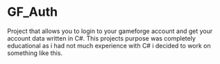 # GF_Auth
Project that allows you to login to your gameforge account and get your account data written in C#.
This projects purpose was completely educational as i had not much experience with C# i decided to work on something like this.
